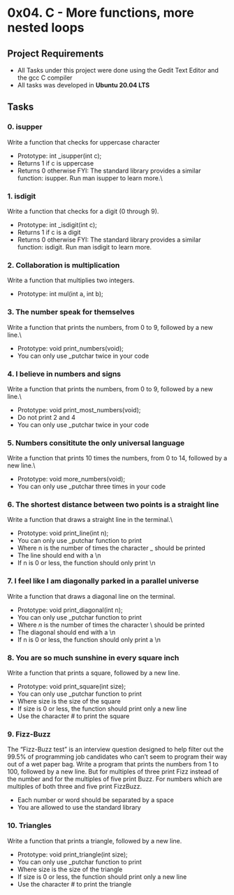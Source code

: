 # 0x04. C - More functions, more nested loops
## Project Requirements 
- All Tasks under this project were done using the Gedit Text Editor and the gcc C compiler
- All tasks was developed in **Ubuntu 20.04 LTS**
## Tasks 
### 0. isupper
Write a function that checks for uppercase character
- Prototype: int \_isupper(int c);
- Returns 1 if c is uppercase
- Returns 0 otherwise
FYI: The standard library provides a similar function: isupper. Run man isupper to learn more.\
### 1. isdigit
Write a function that checks for a digit (0 through 9).
- Prototype: int \_isdigit(int c);
- Returns 1 if c is a digit
- Returns 0 otherwise
FYI: The standard library provides a similar function: isdigit. Run man isdigit to learn more.
### 2. Collaboration is multiplication 
Write a function that multiplies two integers.
- Prototype: int mul(int a, int b);
### 3. The number speak for themselves 
Write a function that prints the numbers, from 0 to 9, followed by a new line.\
- Prototype: void print\_numbers(void);
- You can only use \_putchar twice in your code
### 4. I believe in numbers and signs
Write a function that prints the numbers, from 0 to 9, followed by a new line.\
- Prototype: void print\_most\_numbers(void);
- Do not print 2 and 4
- You can only use \_putchar twice in your code
### 5. Numbers consititute the only universal language
Write a function that prints 10 times the numbers, from 0 to 14, followed by a new line.\
- Prototype: void more\_numbers(void);
- You can only use \_putchar three times in your code
### 6. The shortest distance between two points is a straight line
Write a function that draws a straight line in the terminal.\
- Prototype: void print\_line(int n);
- You can only use \_putchar function to print
- Where n is the number of times the character \_ should be printed
- The line should end with a \\n
- If n is 0 or less, the function should only print \\n
### 7. I feel like I am diagonally parked in a parallel universe
Write a function that draws a diagonal line on the terminal.
- Prototype: void print\_diagonal(int n);
- You can only use \_putchar function to print
- Where _n_ is the number of times the character \\ should be printed
- The diagonal should end with a \\n
- If n is 0 or less, the function should only print a \\n
### 8. You are so much sunshine in every square inch
Write a function that prints a square, followed by a new line.
- Prototype: void print\_square(int size);
- You can only use \_putchar function to print
- Where size is the size of the square
- If size is 0 or less, the function should print only a new line
- Use the character \# to print the square
### 9. Fizz-Buzz
The “Fizz-Buzz test” is an interview question designed to help filter out the 99.5% of programming job candidates who can’t seem to program their way out of a wet paper bag.
Write a program that prints the numbers from 1 to 100, followed by a new line. But for multiples of three print Fizz instead of the number and for the multiples of five print Buzz. For numbers which are multiples of both three and five print FizzBuzz.
- Each number or word should be separated by a space
- You are allowed to use the standard library
### 10. Triangles
Write a function that prints a triangle, followed by a new line.
- Prototype: void print\_triangle(int size);
- You can only use \_putchar function to print
- Where size is the size of the triangle
- If size is 0 or less, the function should print only a new line
- Use the character \# to print the triangle
